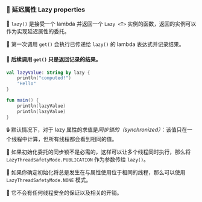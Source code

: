 
### 🌟 延迟属性 Lazy properties

🔧 `lazy()` 是接受一个 lambda 并返回一个 `Lazy <T>` 实例的函数，返回的实例可以作为实现延迟属性的委托。

🚀 第一次调用 `get()` 会执行已传递给 `lazy()` 的 lambda 表达式并记录结果。

#### 🔄 后续调用 `get()` 只是返回记录的结果。

```kotlin
val lazyValue: String by lazy {
    println("computed!")
    "Hello"
}

fun main() {
    println(lazyValue)
    println(lazyValue)
}
```


🔒 默认情况下，对于 lazy 属性的求值是*同步锁的（synchronized）*：该值只在一个线程中计算，但所有线程都会看到相同的值。

🚦 如果初始化委托的同步锁不是必需的，这样可以让多个线程同时执行，那么将 `LazyThreadSafetyMode.PUBLICATION` 作为参数传给 `lazy()`。

🧵 如果你确定初始化将总是发生在与属性使用位于相同的线程，那么可以使用 `LazyThreadSafetyMode.NONE` 模式。

💨 它不会有任何线程安全的保证以及相关的开销。
